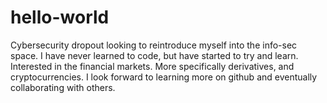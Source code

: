 # hello-world
Cybersecurity dropout looking to reintroduce myself into the info-sec space.
I have never learned to code, but have started to try and learn.
Interested in the financial markets. More specifically derivatives, and cryptocurrencies.
I look forward to learning more on github and eventually collaborating with others. 
